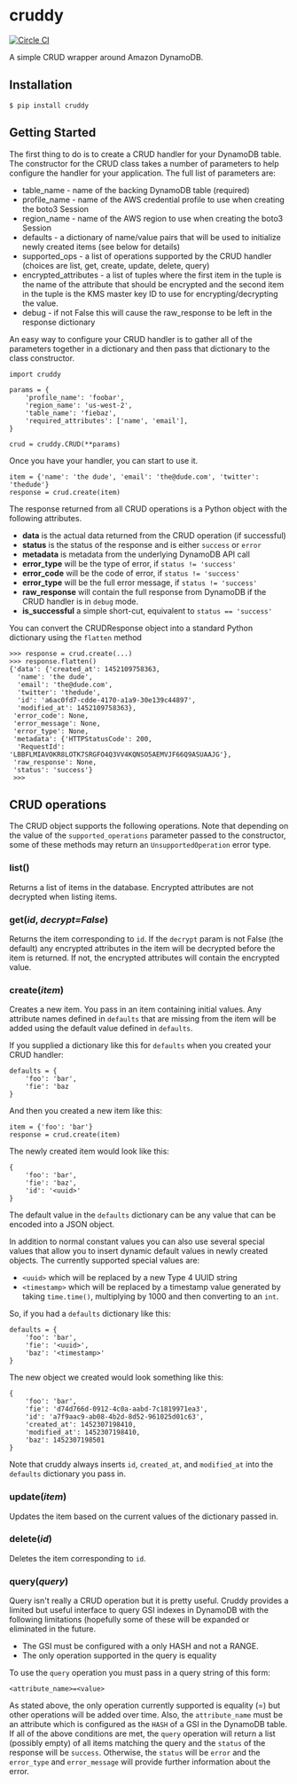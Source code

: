 # cruddy

[![Circle CI](https://circleci.com/gh/cloudnative/cruddy.svg?style=svg)](https://circleci.com/gh/cloudnative/cruddy)

A simple CRUD wrapper around Amazon DynamoDB.

## Installation

```
$ pip install cruddy
```

## Getting Started

The first thing to do is to create a CRUD handler for your DynamoDB table.  The
constructor for the CRUD class takes a number of parameters to help configure
the handler for your application.  The full list of parameters are:

* table_name - name of the backing DynamoDB table (required)
* profile_name - name of the AWS credential profile to use when creating the
  boto3 Session
* region_name - name of the AWS region to use when creating the boto3 Session
* defaults - a dictionary of name/value pairs that will be used to
  initialize newly created items (see below for details)
* supported_ops - a list of operations supported by the CRUD handler
  (choices are list, get, create, update, delete, query)
* encrypted_attributes - a list of tuples where the first item in the tuple is
  the name of the attribute that should be encrypted and the second
  item in the tuple is the KMS master key ID to use for
  encrypting/decrypting the value.
* debug - if not False this will cause the raw_response to be left
  in the response dictionary

An easy way to configure your CRUD handler is to gather all of the parameters
together in a dictionary and then pass that dictionary to the class
constructor.

```
import cruddy

params = {
    'profile_name': 'foobar',
    'region_name': 'us-west-2',
    'table_name': 'fiebaz',
    'required_attributes': ['name', 'email'],
}

crud = cruddy.CRUD(**params)
```

Once you have your handler, you can start to use it.

```
item = {'name': 'the dude', 'email': 'the@dude.com', 'twitter': 'thedude'}
response = crud.create(item)
```

The response returned from all CRUD operations is a Python object with the
following attributes.

* **data** is the actual data returned from the CRUD operation (if successful)
* **status** is the status of the response and is either ``success`` or
``error``
* **metadata** is metadata from the underlying DynamoDB API call
* **error_type** will be the type of error, if ``status != 'success'``
* **error_code** will be the code of error, if ``status != 'success'``
* **error_type** will be the full error message, if ``status != 'success'``
* **raw_response** will contain the full response from DynamoDB if the CRUD
handler is in ``debug`` mode.
* **is_successful** a simple short-cut, equivalent to ``status == 'success'``

You can convert the CRUDResponse object into a standard Python dictionary using
the ``flatten`` method

```
>>> response = crud.create(...)
>>> response.flatten()
{'data': {'created_at': 1452109758363,
  'name': 'the dude',
  'email': 'the@dude.com',
  'twitter': 'thedude',
  'id': 'a6ac0fd7-cdde-4170-a1a9-30e139c44897',
  'modified_at': 1452109758363},
 'error_code': None,
 'error_message': None,
 'error_type': None,
 'metadata': {'HTTPStatusCode': 200,
  'RequestId': 'LBBFLMIAVOKR8LOTK7SRGFO4Q3VV4KQNSO5AEMVJF66Q9ASUAAJG'},
 'raw_response': None,
 'status': 'success'}
 >>>
 ```
 
## CRUD operations

The CRUD object supports the following operations.  Note that depending on the
value of the ``supported_operations`` parameter passed to the constructor, some
of these methods may return an ``UnsupportedOperation`` error type.

### list()

Returns a list of items in the database.  Encrypted attributes are not
decrypted when listing items.

### get(*id*, *decrypt=False*)

Returns the item corresponding to ``id``.  If the ``decrypt`` param is not
False (the default) any encrypted attributes in the item will be decrypted
before the item is returned.  If not, the encrypted attributes will contain the
encrypted value.

### create(*item*)

Creates a new item.  You pass in an item containing initial values.  Any
attribute names defined in ``defaults`` that are missing from the item will be
added using the default value defined in ``defaults``.

If you supplied a dictionary like this for ``defaults`` when you created your
CRUD handler:

```
defaults = {
    'foo': 'bar',
    'fie': 'baz
}
```

And then you created a new item like this:

```
item = {'foo': 'bar'}
response = crud.create(item)
```

The newly created item would look like this:

```
{
    'foo': 'bar',
    'fie': 'baz',
    'id': '<uuid>'
}
```

The default value in the ``defaults`` dictionary can be any value that can be
encoded into a JSON object.

In addition to normal constant values you can also use several special values
that allow you to insert dynamic default values in newly created objects.  The
currently supported special values are:

* ``<uuid>`` which will be replaced by a new Type 4 UUID string
* ``<timestamp>`` which will be replaced by a timestamp value generated by
taking ``time.time()``, multiplying by 1000 and then converting to an ``int``.

So, if you had a ``defaults`` dictionary like this:

```
defaults = {
    'foo': 'bar',
    'fie': '<uuid>',
    'baz': '<timestamp>'
}
```

The new object we created would look something like this:

```
{
    'foo': 'bar',
    'fie': 'd74d766d-0912-4c0a-aabd-7c1819971ea3',
    'id': 'a7f9aac9-ab08-4b2d-8d52-961025d01c63',
    'created_at': 1452307198410,
    'modified_at': 1452307198410,
    'baz': 1452307198501
}
```

Note that cruddy always inserts ``id``, ``created_at``, and ``modified_at``
into the ``defaults`` dictionary you pass in.

### update(*item*)

Updates the item based on the current values of the dictionary passed in.

### delete(*id*)

Deletes the item corresponding to ``id``.

### query(*query*)

Query isn't really a CRUD operation but it is pretty useful.  Cruddy provides a
limited but useful interface to query GSI indexes in DynamoDB with the following
limitations (hopefully some of these will be expanded or eliminated in the
future.

* The GSI must be configured with a only HASH and not a RANGE.
* The only operation supported in the query is equality

To use the ``query`` operation you must pass in a query string of this form:

    <attribute_name>=<value>

As stated above, the only operation currently supported is equality (=) but
other operations will be added over time.  Also, the ``attribute_name`` must be
an attribute which is configured as the ``HASH`` of a GSI in the DynamoDB
table.  If all of the above conditions are met, the ``query`` operation will
return a list (possibly empty) of all items matching the query and the
``status`` of the response will be ``success``.  Otherwise, the ``status`` will
be ``error`` and the ``error_type`` and ``error_message`` will provide further
information about the error.
